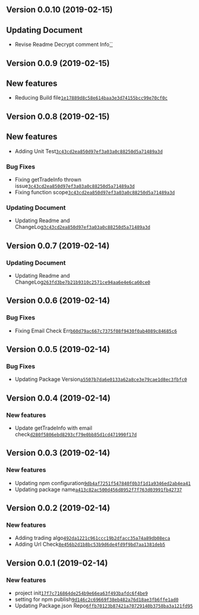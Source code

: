 ## Version 0.0.10 (2019-02-15)

## Updating Document

- Revise Readme Decrypt comment Info[``]()

## Version 0.0.9 (2019-02-15)

## New features

- Reducing Build file[`1e17889d8c58e614baa3e3d74155bcc99e70cf0c`](https://github.com/libterty/newebpay/commit/1e17889d8c58e614baa3e3d74155bcc99e70cf0c)

## Version 0.0.8 (2019-02-15)

## New features

- Adding Unit Test[`3c43cd2ea850d97ef3a03a0c88250d5a71489a3d`](https://github.com/libterty/newebpay/commit/3c43cd2ea850d97ef3a03a0c88250d5a71489a3d)

### Bug Fixes

- Fixing getTradeInfo thrown issue[`3c43cd2ea850d97ef3a03a0c88250d5a71489a3d`](https://github.com/libterty/newebpay/commit/3c43cd2ea850d97ef3a03a0c88250d5a71489a3d)
- Fixing function scope[`3c43cd2ea850d97ef3a03a0c88250d5a71489a3d`](https://github.com/libterty/newebpay/commit/3c43cd2ea850d97ef3a03a0c88250d5a71489a3d)

### Updating Document

- Updating Readme and ChangeLog[`3c43cd2ea850d97ef3a03a0c88250d5a71489a3d`](https://github.com/libterty/newebpay/commit/3c43cd2ea850d97ef3a03a0c88250d5a71489a3d)

## Version 0.0.7 (2019-02-14)

### Updating Document

- Updating Readme and ChangeLog[`263fd3be7b21b9310c2571ce94aa6e4e6ca60ce0`](https://github.com/libterty/newebpay/commit/263fd3be7b21b9310c2571ce94aa6e4e6ca60ce0)

## Version 0.0.6 (2019-02-14)

### Bug Fixes

- Fixing Email Check Err[`b60d79ac667c7375f08f9430f0ab4089c84685c6`](https://github.com/libterty/newebpay/commit/b60d79ac667c7375f08f9430f0ab4089c84685c6)

## Version 0.0.5 (2019-02-14)

### Bug Fixes

- Updating Package Version[`a5507b7da6e0133a62a8ce3e79cae1d8ec3fbfc0`](https://github.com/libterty/newebpay/commit/a5507b7da6e0133a62a8ce3e79cae1d8ec3fbfc0)

## Version 0.0.4 (2019-02-14)

### New features

- Update getTradeInfo with email check[`d280f5806ebd8293cf79e0bb85d1cd471990f17d`](https://github.com/libterty/newebpay/commit/d280f5806ebd8293cf79e0bb85d1cd471990f17d)

## Version 0.0.3 (2019-02-14)

### New features

- Updating npm configuration[`9db4af7251f547840f0b3f1d1a9346ed2ab4ea41`](https://github.com/libterty/NewebPay/commit/9db4af7251f547840f0b3f1d1a9346ed2ab4ea41)
- Updating package name[`a413c82ac500d456d8952f7f763d03991fb42737`](https://github.com/libterty/NewebPay/commit/a413c82ac500d456d8952f7f763d03991fb42737)


## Version 0.0.2 (2019-02-14)

### New features

- Adding trading algo[`492da1221c961ccc19b2dfacc35a74a89db08eca`](https://github.com/libterty/NewebPay/commit/492da1221c961ccc19b2dfacc35a74a89db08eca)
- Adding Url Check[`8e456b2d1b8bc53b9d6de4fd9f9bd7aa1381deb5`](https://github.com/libterty/NewebPay/commit/8e456b2d1b8bc53b9d6de4fd9f9bd7aa1381deb5)


## Version 0.0.1 (2019-02-14)

### New features

- project init[`17f7c716864de254b9e66ea63f493bafdc6f4be9`](https://github.com/libterty/NewebPay/commit/17f7c716864de254b9e66ea63f493bafdc6f4be9)
- setting for npm publish[`9d146c2c69669f38eb482a76d18ae3fb6ffe1ad0`](https://github.com/libterty/NewebPay/commit/9d146c2c69669f38eb482a76d18ae3fb6ffe1ad0)
- Updating Package.json Repo[`6ffb70123b87421a70729140b3758ba3a121fd95`](https://github.com/libterty/NewebPay/commit/6ffb70123b87421a70729140b3758ba3a121fd95)
